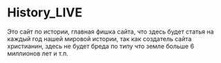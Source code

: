 # History_LIVE
Это сайт по истории, главная фишка сайта, что здесь будет статья на каждый год нашей мировой истории, так как создатель сайта христианин, здесь не будет бреда по типу что земле больше 6 миллионов лет и т.п.
